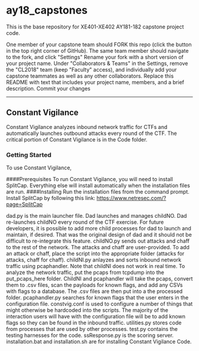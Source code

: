 # ay18_capstones
This is the base repository for XE401-XE402 AY181-182 capstone project code.

One member of your capstone team should FORK this repo (click the button in the top right corner of GitHub).
The same team member should navigate to the fork, and click "Settings"
Rename your fork with a short version of your project name.
Under "Collaborators & Teams" in the Settings, remove the "CL2018" team (keep "Faculty" access), and individually add your capstone teammates as well as any other collaborators.
Replace this README with text that includes your project name, members, and a brief description.
Commit your changes


*************
## Constant Vigilance
Constant Vigilance analyzes inbound network traffic for CTFs and automatically launches outbound attacks every round of the CTF. The critical portion of Constant Vigilance is in the Code folder.
### Getting Started
To use Constant Vigilance,

####Prerequisites
To run Constant Vigilance, you will need to install SplitCap. Everything else will install automatically when the installation files are run.
####Installing
Run the installation files from the command prompt. Install SplitCap by following this link: https://www.netresec.com/?page=SplitCap

dad.py is the main launcher file. Dad launches and manages childNO. Dad re-launches childNO every round of the CTF exercise. For future developers, it is possible to add more child processes for dad to launch and maintain, if desired. That was the original design of dad and it should not be difficult to re-integrate this feature.
childNO.py sends out attacks and chaff to the rest of the network. The attacks and chaff are user-provided. To add an attack or chaff, place the script into the appropriate folder (attacks for attacks, chaff for chaff).
childNI.py anlayzes and sorts inbound network traffic using pcaphandler. Note that childNI does not work in real time. To analyze the network traffic, put the pcaps from tcpdump into the put_pcaps_here folder. ChildNI and pcaphandler will take the pcaps, convert them to .csv files, scan the payloads for known flags, and add any CSVs with flags to a database. The .csv files are then put into a the processed folder.
pcaphandler.py searches for known flags that the user enters in the configuration file.
constvig.conf is used to configure a number of things that might otherwise be hardcoded into the scripts. The majority of the interaction users will have with the configuration file will be to add known flags so they can be found in the inbound traffic.
utilities.py stores code from processes that are used by other processes.
test.py contains the testing harnesses for the code.
ssResponse.py is the scoring server.
installation.bat and installation.sh are for installing Constant Vigilance Code.
